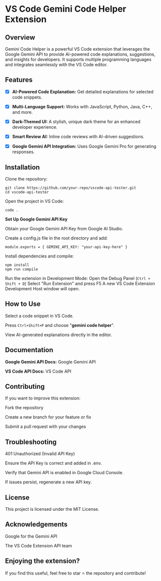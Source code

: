 # VS Code Gemini Code Helper Extension

## Overview

Gemini Code Helper is a powerful VS Code extension that leverages the Google Gemini API to provide AI-powered code explanations, suggestions, and insights for developers. It supports multiple programming languages and integrates seamlessly with the VS Code editor.

## Features

- [x] **AI-Powered Code Explanation:** Get detailed explanations for selected code snippets.

- [x] **Multi-Language Support:** Works with JavaScript, Python, Java, C++, and more.

- [x] **Dark-Themed UI:** A stylish, unique dark theme for an enhanced developer experience.

- [x] **Smart Review AI:** Inline code reviews with AI-driven suggestions.

- [x] **Google Gemini API Integration:** Uses Google Gemini Pro for generating responses.

## Installation

Clone the repository:

    git clone https://github.com/your-repo/vscode-api-tester.git
    cd vscode-api-tester
Open the project in VS Code:

    code .
**Set Up Google Gemini API Key**

Obtain your Google Gemini API Key from Google AI Studio.

Create a config.js file in the root directory and add:

`module.exports = {
    GEMINI_API_KEY: "your-api-key-here"
}`

Install dependencies and compile:

    npm install
    npm run compile
Run the extension in Development Mode:
Open the Debug Panel (`Ctrl + Shift + D`)
Select "Run Extension" and press F5
A new VS Code Extension Development Host window will open.

## How to Use

Select a code snippet in VS Code.

Press `Ctrl+Shift+P` and choose "**gemini code helper**".

View AI-generated explanations directly in the editor.

## Documentation

**Google Gemini API Docs:** Google Gemini API

**VS Code API Docs:** VS Code API

## Contributing

If you want to improve this extension:

Fork the repository

Create a new branch for your feature or fix

Submit a pull request with your changes

## Troubleshooting

401 Unauthorized (Invalid API Key)

Ensure the API Key is correct and added in .env.

Verify that Gemini API is enabled in Google Cloud Console.

If issues persist, regenerate a new API key.

## License

This project is licensed under the MIT License.

## Acknowledgements

Google for the Gemini API

The VS Code Extension API team

## Enjoying the extension?

If you find this useful, feel free to star ⭐ the repository and contribute!
